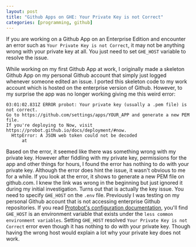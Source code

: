 ```yaml
---
layout: post
title: "Github Apps on GHE: Your Private Key is not Correct"
categories: [programming, github]
---
```

If you are working on a Github App on an Enterprise Edition and encounter an error such as `Your Private Key is not Correct`, it may not be anything wrong with your private key at all. You just need to set `GHE_HOST` variable to resolve the issue.

While working on my first Github App at work, I originally made a skeleton Github App on my personal Github account that simply just logged whenever someone edited an issue. I ported this skeleton code to my work account which is hosted on the enterprise version of Github. However, to my surprise the app was no longer working giving me this weird error:
```
03:01:02.831Z ERROR probot: Your private key (usually a .pem file) is not correct. 
Go to https://github.com/settings/apps/YOUR_APP and generate a new PEM file. 
If you're deploying to Now, visit https://probot.github.io/docs/deployment/#now.
  HttpError: A JSON web token could not be decoded
      at 
```
Based on the error, it seemed like there was something wrong with my private key. However after fiddling with my private key, permissions for the app and other things for hours, I found the error has nothing to do with your private key. Although the error does hint the issue, it wasn't obvious to me for a while. If you look at the error, it shows to generate a new PEM file on github.com. I knew the link was wrong in the beginning but just ignored it during my initial investigation. Turns out that is actually the key issue. You need to specify `GHE_HOST` on the `.env` file. Previously I was testing on my personal Github account that is not accessing enterprise Github repositories. If you read [Protobot's configuration documentation](https://probot.github.io/docs/configuration/), you'll find `GHE_HOST` is an environment variable that exists under the `less common environment variables`. Setting `GHE_HOST` resolved `Your Private Key is not Correct` error even though it has nothing to do with your private key. Though having the wrong host would explain a lot why your private key does not work.
